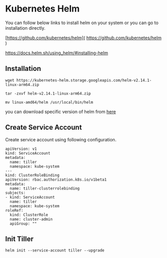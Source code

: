 # Kubernetes Helm

You can follow below links to install helm on your system or you can go to installation directly.

[https://github.com/kubernetes/helm]( https://github.com/kubernetes/helm )

[https://docs.helm.sh/using_helm/#installing-helm ]( https://docs.helm.sh/using_helm/#installing-helm ) 

## Installation

```$xslt
wget https://kubernetes-helm.storage.googleapis.com/helm-v2.14.1-linux-arm64.zip

tar -zxvf helm-v2.14.1-linux-arm64.zip

mv linux-amd64/helm /usr/local/bin/helm
```

you can download specific version of helm from [here](https://github.com/kubernetes/helm/releases)


## Create Service Account

Create service account using following configuration.

```
apiVersion: v1
kind: ServiceAccount
metadata:
  name: tiller
  namespace: kube-system
---
kind: ClusterRoleBinding
apiVersion: rbac.authorization.k8s.io/v1beta1
metadata:
  name: tiller-clusterrolebinding
subjects:
- kind: ServiceAccount
  name: tiller
  namespace: kube-system
roleRef:
  kind: ClusterRole
  name: cluster-admin
  apiGroup: ""
```

## Init Tiller

```
helm init --service-account tiller --upgrade
```

